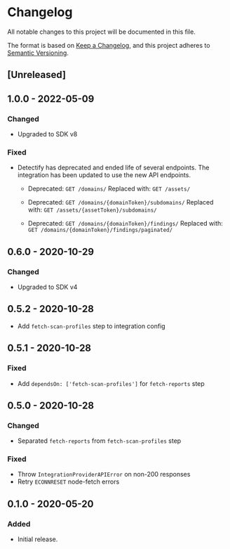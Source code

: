 # Changelog

All notable changes to this project will be documented in this file.

The format is based on [Keep a Changelog](https://keepachangelog.com/en/1.0.0/),
and this project adheres to
[Semantic Versioning](https://semver.org/spec/v2.0.0.html).

## [Unreleased]

## 1.0.0 - 2022-05-09

### Changed

- Upgraded to SDK v8

### Fixed

- Detectify has deprecated and ended life of several endpoints. The integration
  has been updated to use the new API endpoints.

  - Deprecated: `GET /domains/` Replaced with: `GET /assets/`

  - Deprecated: `GET /domains/{domainToken}/subdomains/` Replaced with:
    `GET /assets/{assetToken}/subdomains/`

  - Deprecated: `GET /domains/{domainToken}/findings/` Replaced with:
    `GET /domains/{domainToken}/findings/paginated/`

## 0.6.0 - 2020-10-29

### Changed

- Upgraded to SDK v4

## 0.5.2 - 2020-10-28

- Add `fetch-scan-profiles` step to integration config

## 0.5.1 - 2020-10-28

### Fixed

- Add `dependsOn: ['fetch-scan-profiles']` for `fetch-reports` step

## 0.5.0 - 2020-10-28

### Changed

- Separated `fetch-reports` from `fetch-scan-profiles` step

### Fixed

- Throw `IntegrationProviderAPIError` on non-200 responses
- Retry `ECONNRESET` node-fetch errors

## 0.1.0 - 2020-05-20

### Added

- Initial release.
